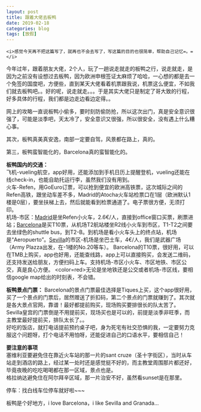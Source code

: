 ```yaml
---
layout: post
title: 跟着大佬去板鸭
date: 2019-02-18
categories: blog
tags: [放假]
---
```


    <i>感觉今天再不把这篇写了，就再也不会去写了，写这篇的目的也很简单，帮助自己记忆=。=</i>  

今年过年，跟着朋友大佬，2个人，玩了一趟说走就走的板鸭之行，说走就走，是因为之前没有设想过去板鸭，因为欧洲申根签证太麻烦了哈哈，一心想的都是去一个免签的国度吧，方便些，直到某天大佬看着机票跟我说，机票这么便宜，不如我们就去板鸭吧。。好的呢，说走就走。。。于是其实大佬只是制定了哥大致的行程，好多具体的行程，我们都是边走边看边定得。。  

网上的攻略一直说板鸭小偷多，要时刻防偷防抢，所以这次出门，真是安全意识很强了，可能是淡季吧，天太冷了，安全意识又很强，所以很安全，没有遇上什么糟心事。

其次，板鸭真美真安逸，南部一定要自驾，风景都在路上，真的。

第三，板鸭蛮智能化的，Barcelona真的蛮智能化的。

<b>板鸭国内的交通：</b>  
飞机-vueling航空，app好用，还能添加到手机日历上提醒登机，vueling还能在线check-in，也能自助托运行李，虽然我们没有用到。  
火车-Refen，用GoEuro订票，可以抢到便宜的欧洲高铁票，这次城际之间的Refen高铁，跟坐动车差不多，Madrid的Atocha火车站检票口在1层（欧洲默认1楼是0层），要坐扶梯上去，然后就能看到检票通道了。电子票很方便，无须打印。  
机场-市区：<u>Madrid</u>是坐Refen小火车，2.6€/人，直接到office窗口买票，刷票进站；<u>Barcelona</u>是买T10票，从机场T2航站楼坐R2线小火车到市区，T1-T2之间要去坐绿色的shuttle bus，到T2-B。到机场是看小火车头上的终点站，机场是“Aeropuerto”。<u>Sevilla</u>的市区-机场是坐巴士车，4€/人，我们是武器广场（Army Plazza出发，在-1楼的No.20等车）。
Barcelona的T10票，很好用，可以在TMB上购买，app也好用，还能查线路，app上可以直接购买，会发送二维码，还支持发送给朋友，方便扫码上车。支持机场-市区小火车、市区地铁、市区公交，真是良心方便。
<color=red>无论是坐地铁还是公交或者机场-市区线，要相信google map给出的时刻表，不会错。</color>  

<b>板鸭景点门票：</b>
Barcelona的景点门票最佳选择是Tiques上买，这个app很好用，买了一个景点的门票后，居然赠送了折扣码，第二个景点的门票就赚到了。其次就是各大景点官网，靠谱！最好都提前购买，现场购买要排很长的队太苦了。Sevilla皇宫的门票倒是不用提前买，现场买也是可以的，前提是淡季非旺季，而主教堂最好提前买，排队太长了。。  
好吃的饭店，就打电话提前预约桌子吧，身为死宅有社交恐惧的我，一定要努力克服这个问题呀，打个电话不用怕呀，还能促进自己的口语水平，要相信自己！  

<b>要注意的事项</b>  
塞维利亚要避免住在靠近火车站的那一片的sant cruze（圣十字街区），当时从车站走到酒店的路上，经过某一处时还是感觉挺不好的，而主教堂周围那片都还好，毕竟夜晚的吃吃喝喝都在那一区域，景点也是。  
格拉纳达避免住在阿尔拜辛区域，那一片治安不好，虽然看sunset是在那里。

停车：找白线车位停车就好啦~~~

板鸭是个好地方，i love Barcelona，i like Sevilla and Granada...
